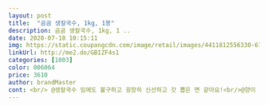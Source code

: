 ```yaml
---
layout: post 
title:  "곰곰 생칼국수, 1kg, 1봉" 
description: 곰곰 생칼국수, 1kg, 1 ..
date: 2020-07-18 10:15:11 
img: https://static.coupangcdn.com/image/retail/images/4411812556330-67fabc29-cd48-4cfd-afce-f3c7c6a254cf.jpg 
linkUrl: http://me2.do/GBIZF4s1 
categories: [1003] 
color: 006064 
price: 3610 
author: brandMaster 
cont: <br/> @생칼국수 임에도 불구하고 굉장히 신선하고 갓 뽑은 면 같아요!<br/>@양이 많아서 여러번 나누어 먹을 수 있고 온가족이 다함께 즐길 수 있어요!<br/>@칼국수 뿐만아니라 짬뽕이나 짜장면 등 다양한 요리에 잘 어울릴것 같아요!<br/>@칼국수를 되게 좋아하는데 곰곰 칼국수면은 굉장히 쫄깃하고 식감이 좋아요!<br/>@칼국수면 자체의 두께가 두껍지도 얇지도 않은 딱 좋은 두께라서 먹기가 좋아요!<br/>양이 많아욥!! 자취생인 저에겐 양이 너무 많은데 4인가족,5인가족이신 분들 한끼 맛있게 딱 드실 수 있겠어요!ㅎㅎㅎㅎ바지락사러가기귀찮아서 된장넣고 끓였는데 엄청 쫄깃거리고 맛있네요! 밀가루 냄새도 안나고!!!ㅎㅎㅎㅎㅎ추천합니닷!<br/>어디 하나 부서진곳없이 잘 왔구요  그냥 큰냄비에 약불로 30분정도 더 삶았어요  저희는 4인 식구지만 애들아빠랑 아빠는 한마리씩하고 남은 한마리는 칼국수에 감자랑 부추 더 해서 먹었어요  봉지에 담긴 그대루 먹는것보다는 물 1리터정도 추가해서 국물 넉넉하게해서 칼국수까지 해먹는게 좋은거같아요  리뷰에 짜다는 말씀들이 있던데 물 부어서 싱거우면 소금간하면 될듯해요  초복이라 주문했는데 남편이 너무 맛있다네요  솔직히 만들어져있는거 비밀했슴다ㅋㅋ 제가 만든것마냥  말했구요  수고했다고 남편한테 용돈도 받았어요ㅋㅋㅋ  꼭 집에서 한것같은 삼계탕이라 정말 잘 먹었어요 닭가슴살 발라논거 있는데 그걸로 애들이 저녁에 또 칼국수 해달라해서 칼국수로 마무리 할꺼애ㅣ요  또 주문할 마음 200%입니다  많이파세요<br/>쫄깃쫄깃하고 맛있네요!<br/> 
---
```

 